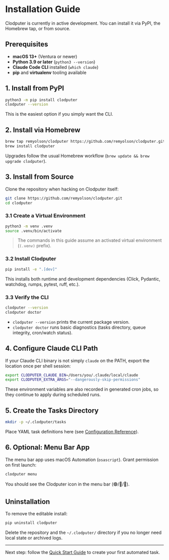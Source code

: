 # Installation Guide

Clodputer is currently in active development. You can install it via PyPI, the
Homebrew tap, or from source.

## Prerequisites

- **macOS 13+** (Ventura or newer)
- **Python 3.9 or later** (`python3 --version`)
- **Claude Code CLI** installed (`which claude`)
- **pip** and **virtualenv** tooling available

## 1. Install from PyPI

```bash
python3 -m pip install clodputer
clodputer --version
```

This is the easiest option if you simply want the CLI.

## 2. Install via Homebrew

```bash
brew tap remyolson/clodputer https://github.com/remyolson/clodputer.git
brew install clodputer
```

Upgrades follow the usual Homebrew workflow (`brew update && brew upgrade clodputer`).

## 3. Install from Source

Clone the repository when hacking on Clodputer itself:

```bash
git clone https://github.com/remyolson/clodputer.git
cd clodputer
```

### 3.1 Create a Virtual Environment

```bash
python3 -m venv .venv
source .venv/bin/activate
```

> The commands in this guide assume an activated virtual environment (`(.venv)` prefix).

### 3.2 Install Clodputer

```bash
pip install -e ".[dev]"
```

This installs both runtime and development dependencies (Click, Pydantic, watchdog, rumps, pytest, ruff, etc.).

### 3.3 Verify the CLI

```bash
clodputer --version
clodputer doctor
```

- `clodputer --version` prints the current package version.
- `clodputer doctor` runs basic diagnostics (tasks directory, queue integrity, cron/watch status).

## 4. Configure Claude CLI Path

If your Claude CLI binary is not simply `claude` on the PATH, export the location once per shell session:

```bash
export CLODPUTER_CLAUDE_BIN=/Users/you/.claude/local/claude
export CLODPUTER_EXTRA_ARGS="--dangerously-skip-permissions"
```

These environment variables are also recorded in generated cron jobs, so they continue to apply during scheduled runs.

## 5. Create the Tasks Directory

```bash
mkdir -p ~/.clodputer/tasks
```

Place YAML task definitions here (see [Configuration Reference](configuration.md)).

## 6. Optional: Menu Bar App

The menu bar app uses macOS Automation (`osascript`). Grant permission on first launch:

```bash
clodputer menu
```

You should see the Clodputer icon in the menu bar (🟢/🔵/🔴).

## Uninstallation

To remove the editable install:

```bash
pip uninstall clodputer
```

Delete the repository and the `~/.clodputer/` directory if you no longer need local state or archived logs.

---

Next step: follow the [Quick Start Guide](quick-start.md) to create your first automated task.
